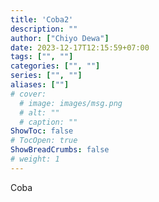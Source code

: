 ```yaml
---
title: 'Coba2'
description: ""
author: ["Chiyo Dewa"]
date: 2023-12-17T12:15:59+07:00
tags: ["", ""]
categories: ["", ""]
series: ["", ""]
aliases: [""]
# cover:
  # image: images/msg.png
  # alt: ""
  # caption: ""
ShowToc: false
# TocOpen: true
ShowBreadCrumbs: false
# weight: 1
---
```

Coba